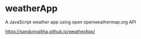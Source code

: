 # weatherApp
A JavaScript weather app using open openweathermap.org API

https://sandunrajitha.github.io/weatherApp/
